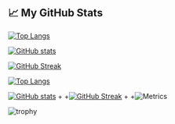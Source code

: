## &#x1f4c8; My GitHub Stats

[![Top Langs](https://github-readme-stats.vercel.app/api/top-langs/?username=engomarwasfy&hide=java,html,css&theme=radical)](https://github.com/anuraghazra/github-readme-stats)

[![GitHub stats](https://github-readme-stats.vercel.app/api?username=engomarwasfy&theme=radical)](https://github.com/anuraghazra/github-readme-stats)

[![GitHub Streak](https://streak-stats.demolab.com/?user=engomarwasfy&theme=dark)](https://git.io/streak-stats)

[![Top Langs](https://github-readme-stats.vercel.app/api/top-langs/?username=engomarwasfy&hide=java,html,css&theme=radical)](https://github.com/anuraghazra/github-readme-stats)

[![GitHub stats](https://github-readme-stats.vercel.app/api?username=engomarwasfy&theme=radical)](https://github.com/anuraghazra/github-readme-stats)
+
+[![GitHub Streak](https://streak-stats.demolab.com/?user=engomarwasfy&theme=dark)](https://git.io/streak-stats)
+
+![Metrics](https://metrics.lecoq.io/engomarwasfy)

![trophy](https://github-profile-trophy.vercel.app/?username=engomarwasfy)



